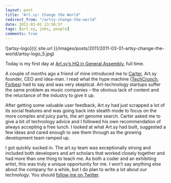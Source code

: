 ```yaml
---
layout: post
title: "Art.sy: Change the World"
redirect_from: "/artsy-change-the-world"
date: 2011-03-01 13:50:57
tags: [art.sy, jobs, people]
comments: true
---
```

![artsy-logo]({{ site.url }}/images/posts/2011/2011-03-01-artsy-change-the-world/artsy-logo_5.jpg)

Today is my first day at [Art.sy’s HQ in General Assembly](http://www.generalassemb.ly), full time.

A couple of months ago a friend of mine introduced me to [Carter](http://twitter.com/carterac), Art.sy founder, CEO and idea-man. I read what the hype machine ([TechCrunch](http://techcrunch.com/2010/11/24/art-sy-1-25-million-schmidt-murdoch-dorsey/), [Forbes](http://blogs.forbes.com/raquellaneri/2010/11/11/names-you-need-to-know-in-2011-art-sy/?boxes=financechannelforbes)) had to say and was very skeptical. Art-technology startups suffer the same problem as music companies – the obvious lack of content and the reluctance of the industry to give it up.

After getting some valuable user feedback, Art.sy had just scrapped a lot of its social features and was going back into stealth mode to focus on the more complex and juicy parts, the art genome search. Carter asked me to give a bit of technology advice and I followed his own recommendation of always accepting a free lunch. I looked at what Art.sy had built, suggested a few ideas and cared enough to see them through as the growing development team ramped up.

I got quickly sucked in. The art.sy team was exceptionally strong and included both developers and art scholars that worked closely together and had more than one thing to teach me. As both a coder and an exhibiting artist, this was truly a unique opportunity for me. I won’t say anything else about the company for a while, but I do plan to write a lot about our technology. You should [follow me on Twitter](http://twitter.com/dblockdotorg).
